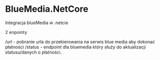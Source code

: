 # BlueMedia.NetCore
Integracja blueMedia w .netcie 

2 enpointy 

/url - pobranie urla do przekierowania na serwis blue media aby dokonać płatności
/status - endpoint dla bluemedia który służy do aktualizacji statusu/danych o płatności. 
